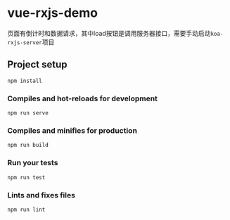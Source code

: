 # vue-rxjs-demo

页面有倒计时和数据请求，其中load按钮是调用服务器接口，需要手动启动`koa-rxjs-server`项目

## Project setup
```
npm install
```

### Compiles and hot-reloads for development
```
npm run serve
```

### Compiles and minifies for production
```
npm run build
```

### Run your tests
```
npm run test
```

### Lints and fixes files
```
npm run lint
```
